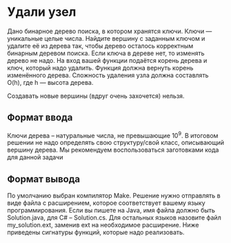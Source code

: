 # Удали узел

Дано бинарное дерево поиска, в котором хранятся ключи. Ключи — уникальные целые числа. Найдите вершину с заданным ключом
и удалите её из дерева так, чтобы дерево осталось корректным бинарным деревом поиска. Если ключа в дереве нет, то изменять
дерево не надо. На вход вашей функции подаётся корень дерева и ключ, который надо удалить. Функция должна вернуть корень 
изменённого дерева. Сложность удаления узла должна составлять O(h), где h — высота дерева.

Создавать новые вершины (вдруг очень захочется) нельзя.

## Формат ввода

Ключи дерева – натуральные числа, не превышающие 10<sup>9</sup>. В итоговом решении не надо определять свою структуру/свой
класс, описывающий вершину дерева. Мы рекомендуем воспользоваться заготовками кода для данной задачи

## Формат вывода

По умолчанию выбран компилятор Make. Решение нужно отправлять в виде файла с расширением, которое соответствует вашему
языку программирования. Если вы пишете на Java, имя файла должно быть Solution.java, для C# – Solution.cs. Для остальных
языков назовите файл my_solution.ext, заменив ext на необходимое расширение. Ниже приведены сигнатуры функций, которые
надо реализовать.